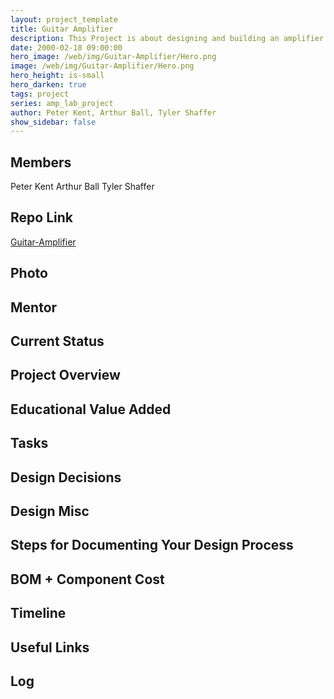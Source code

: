 ```yaml
---
layout: project_template
title: Guitar Amplifier
description: This Project is about designing and building an amplifier for an electric guitar or bass guitar from scratch. 
date: 2000-02-18 09:00:00
hero_image: /web/img/Guitar-Amplifier/Hero.png
image: /web/img/Guitar-Amplifier/Hero.png
hero_height: is-small
hero_darken: true
tags: project
series: amp_lab_project
author: Peter Kent, Arthur Ball, Tyler Shaffer
show_sidebar: false
---
```




## Members
Peter Kent
Arthur Ball
Tyler Shaffer

## Repo Link
<a class="button is-link" href="https://github.com/Amp-Lab-at-VT/Guitar-Amplifier" >Guitar-Amplifier</a>

## Photo

## Mentor

## Current Status

## Project Overview


## Educational Value Added


## Tasks

## Design Decisions

## Design Misc

## Steps for Documenting Your Design Process

## BOM + Component Cost

## Timeline

## Useful Links

## Log
            